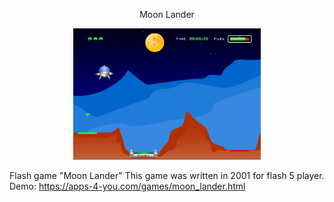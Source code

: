 <p align="center">Moon Lander</p>
<p align="center">
  <img width="300" src="/screen.png" alt="moon_lander">
</p>
  
  
Flash game "Moon Lander"
This game was written in 2001 for flash 5 player. 
Demo: https://apps-4-you.com/games/moon_lander.html
